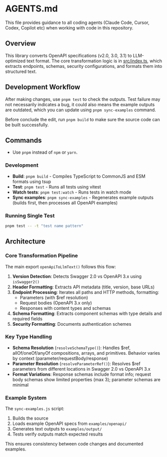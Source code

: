 # AGENTS.md

This file provides guidance to all coding agents (Claude Code, Cursor, Codex, Copilot etc) when working with code in this repository.

## Overview

This library converts OpenAPI specifications (v2.0, 3.0, 3.1) to LLM-optimized text format. The core transformation logic is in [src/index.ts](src/index.ts), which extracts endpoints, schemas, security configurations, and formats them into structured text.

## Development Workflow

After making changes, use `pnpm test` to check the outputs. Test failure may not necessarily indicates a bug, it could also means the example outputs are outdated, which you can update using `pnpm sync-examples` command.

Before conclude the edit, run `pnpm build` to make sure the source code can be built successfully.

## Commands

- Use `pnpm` instead of `npm` or `yarn`.

### Development

- **Build**: `pnpm build` - Compiles TypeScript to CommonJS and ESM formats using tsup
- **Test**: `pnpm test` - Runs all tests using vitest
- **Watch tests**: `pnpm test:watch` - Runs tests in watch mode
- **Sync examples**: `pnpm sync-examples` - Regenerates example outputs (builds first, then processes all OpenAPI examples)

### Running Single Test

```bash
pnpm test -- -t "test name pattern"
```

## Architecture

### Core Transformation Pipeline

The main export `openApiToLlmText()` follows this flow:

1. **Version Detection**: Detects Swagger 2.0 vs OpenAPI 3.x using `isSwagger2()`
2. **Header Formatting**: Extracts API metadata (title, version, base URLs)
3. **Endpoint Processing**: Iterates all paths and HTTP methods, formatting:
   - Parameters (with $ref resolution)
   - Request bodies (OpenAPI 3.x only)
   - Responses with content types and schemas
4. **Schema Formatting**: Extracts component schemas with type details and required fields
5. **Security Formatting**: Documents authentication schemes

### Key Type Handling

- **Schema Resolution** (`resolveSchemaType()`): Handles $ref, allOf/oneOf/anyOf compositions, arrays, and primitives. Behavior varies by context (parameter/requestBody/response)
- **Parameter Resolution** (`resolveParameterRef()`): Resolves $ref parameters from different locations in Swagger 2.0 vs OpenAPI 3.x
- **Format Variations**: Response schemas include format info; request body schemas show limited properties (max 3); parameter schemas are minimal

### Example System

The `sync-examples.js` script:
1. Builds the source
2. Loads example OpenAPI specs from `examples/openapi/`
3. Generates text outputs to `examples/output/`
4. Tests verify outputs match expected results

This ensures consistency between code changes and documented examples.

